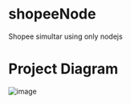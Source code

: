# shopeeNode
Shopee simultar using only nodejs

# Project Diagram

![image](https://github.com/user-attachments/assets/d4eece06-8ace-42fe-abbe-9b0a0959cf90)
